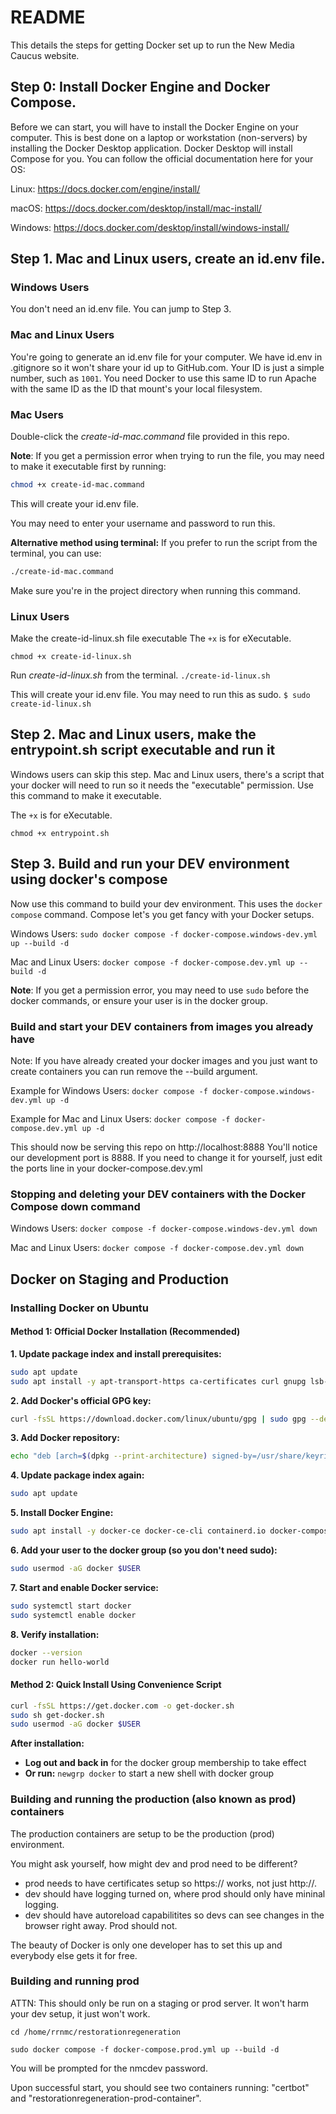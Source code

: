 # README

This details the steps for getting Docker set up to run the New Media Caucus website.

## Step 0: Install Docker Engine and Docker Compose.

Before we can start, you will have to install the Docker Engine on your computer. This is best done on a laptop or workstation (non-servers) by installing the Docker Desktop application. Docker Desktop will install Compose for you.
You can follow the official documentation here for your OS:

Linux: https://docs.docker.com/engine/install/

macOS: https://docs.docker.com/desktop/install/mac-install/

Windows: https://docs.docker.com/desktop/install/windows-install/

## Step 1. Mac and Linux users, create an id.env file.

### Windows Users

You don't need an id.env file. You can jump to Step 3.

### Mac and Linux Users

You're going to generate an id.env file for your computer. We have id.env in .gitignore so it won't share your id up to GitHub.com. Your ID is just a simple number, such as ```1001```. You need Docker to use this same ID to run Apache with the same ID as the ID that mount's your local filesystem.

### Mac Users

Double-click the *create-id-mac.command* file provided in this repo.

**Note**: If you get a permission error when trying to run the file, you may need to make it executable first by running:

```bash
chmod +x create-id-mac.command
```

This will create your id.env file.

You may need to enter your username and password to run this.

**Alternative method using terminal:**
If you prefer to run the script from the terminal, you can use:

```bash
./create-id-mac.command
```

Make sure you're in the project directory when running this command.

### Linux Users

Make the create-id-linux.sh file executable
The ```+x``` is for eXecutable.

```chmod +x create-id-linux.sh```

Run *create-id-linux.sh* from the terminal.
```./create-id-linux.sh```

This will create your id.env file. 
You may need to run this as sudo.
```$ sudo create-id-linux.sh```

## Step 2. Mac and Linux users, make the entrypoint.sh script executable and run it

Windows users can skip this step. Mac and Linux users, there's a script that your docker will need to run so it needs the "executable" permission. Use this command to make it executable.

The ```+x``` is for eXecutable.

```chmod +x entrypoint.sh```

## Step 3. Build and run your DEV environment using docker's compose

Now use this command to build your dev environment. This uses the ```docker compose``` command. Compose let's you get fancy with your Docker setups.

Windows Users:
```sudo docker compose -f docker-compose.windows-dev.yml up --build -d```

Mac and Linux Users:
```docker compose -f docker-compose.dev.yml up --build -d```

**Note**: If you get a permission error, you may need to use `sudo` before the docker commands, or ensure your user is in the docker group.

### Build and start your DEV containers from images you already have

Note: If you have already created your docker images and you just want to create containers you can run remove the --build argument.

Example for Windows Users:
```docker compose -f docker-compose.windows-dev.yml up -d```

Example for Mac and Linux Users:
```docker compose -f docker-compose.dev.yml up -d```

This should now be serving this repo on http://localhost:8888
You'll notice our development port is 8888. If you need to change it for yourself, just edit the ports line in your docker-compose.dev.yml

### Stopping and deleting your DEV containers with the Docker Compose down command

Windows Users:
```docker compose -f docker-compose.windows-dev.yml down```

Mac and Linux Users:
```docker compose -f docker-compose.dev.yml down```

## Docker on Staging and Production

### Installing Docker on Ubuntu

#### Method 1: Official Docker Installation (Recommended)

**1. Update package index and install prerequisites:**
```bash
sudo apt update
sudo apt install -y apt-transport-https ca-certificates curl gnupg lsb-release
```

**2. Add Docker's official GPG key:**
```bash
curl -fsSL https://download.docker.com/linux/ubuntu/gpg | sudo gpg --dearmor -o /usr/share/keyrings/docker-archive-keyring.gpg
```

**3. Add Docker repository:**
```bash
echo "deb [arch=$(dpkg --print-architecture) signed-by=/usr/share/keyrings/docker-archive-keyring.gpg] https://download.docker.com/linux/ubuntu $(lsb_release -cs) stable" | sudo tee /etc/apt/sources.list.d/docker.list > /dev/null
```

**4. Update package index again:**
```bash
sudo apt update
```

**5. Install Docker Engine:**
```bash
sudo apt install -y docker-ce docker-ce-cli containerd.io docker-compose-plugin
```

**6. Add your user to the docker group (so you don't need sudo):**
```bash
sudo usermod -aG docker $USER
```

**7. Start and enable Docker service:**
```bash
sudo systemctl start docker
sudo systemctl enable docker
```

**8. Verify installation:**
```bash
docker --version
docker run hello-world
```

#### Method 2: Quick Install Using Convenience Script

```bash
curl -fsSL https://get.docker.com -o get-docker.sh
sudo sh get-docker.sh
sudo usermod -aG docker $USER
```

**After installation:**
- **Log out and back in** for the docker group membership to take effect
- **Or run:** `newgrp docker` to start a new shell with docker group


### Building and running the production (also known as prod) containers

The production containers are setup to be the production (prod) environment.

You might ask yourself, how might dev and prod need to be different?

- prod needs to have certificates setup so https:// works, not just http://.
- dev should have logging turned on, where prod should only have mininal logging.
- dev should have autoreload capabilitites so devs can see changes in the browser right away. Prod should not.

The beauty of Docker is only one developer has to set this up and everybody else gets it for free.

### Building and running prod

ATTN: This should only be run on a staging or prod server. It won't harm your dev setup, it just won't work.

```cd /home/rrnmc/restorationregeneration```

```sudo docker compose -f docker-compose.prod.yml up --build -d```

You will be prompted for the nmcdev password.

Upon successful start, you should see two containers running: "certbot" and "restorationregeneration-prod-container".
